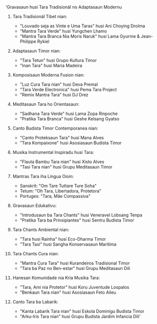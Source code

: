 'Gravasaun husi Tara Tradisionál no Adaptasaun Modernu

1. Tara Tradisionál Tibet nian:
   - "Louvado seja as Vinte e Uma Taras" husi Ani Choying Drolma
   - "Mantra Tara Verde" husi Yungchen Lhamo
   - "Mantra Tara Branca Nia Moris Naruk" husi Lama Gyurme & Jean-Philippe Rykiel

2. Adaptasaun Timor nian:
   - "Tara Tetun" husi Grupo Kultura Timor
   - "Inan Tara" husi Maria Madeira

3. Komposisaun Moderna Fusion nian:
   - "Luz Cura Tara nian" husi Deva Premal
   - "Tara Verde Electronica" husi Pema Tara Project
   - "Remix Mantra Tara" husi DJ Drez

4. Meditasaun Tara ho Orientasaun:
   - "Sadhana Tara Verde" husi Lama Zopa Rinpoche
   - "Pratika Tara Branca" husi Geshe Kelsang Gyatso

5. Canto Budista Timor Contemporanea nian:
   - "Canto Proteksaun Tara" husi Mana Alves
   - "Tara Kompaixone" husi Asosiasaun Budista Timor

6. Musika Instrumental Inspiradu husi Tara:
   - "Flauta Bambu Tara nian" husi Xisto Alves
   - "Tasi Tara nian" husi Grupu Meditasaun Timor

7. Mantras Tara iha Lingua Oioin:
   - Sanskrit: "Om Tare Tuttare Ture Soha"
   - Tetum: "Oh Tara, Libertadora, Protetora"
   - Portuges: "Tara, Mãe Compassiva"

8. Gravasaun Edukativu:
   - "Introdusaun ba Tara Chants" husi Veneravel Lobsang Tenpa
   - "Pratika Tara ba Prinsipiantes" husi Sentru Budista Timor

9. Tara Chants Ambiental nian:
   - "Tara husi Rainha" husi Eco-Dharma Timor
   - "Tara Tasi" husi Sangha Konservasaun Maritima

10. Tara Chants Cura nian:
    - "Mantra Cura Tara" husi Kurandeiros Tradisional Timor
    - "Tara ba Paz no Ben-estar" husi Grupu Meditasaun Dili

11. Hanesan Komunidade nia Kria Musika Tara:
    - "Tara, Ami nia Protetor" husi Koru Juventude Lospalos
    - "Benkaun Tara nian" husi Asosiasaun Feto Aileu

12. Canto Tara ba Labarik:
    - "Kanta Labarik Tara nian" husi Eskola Dominigu Budista Timor
    - "Arku-Iris Tara nian" husi Grupu Budista Jardim Infancia Dili'